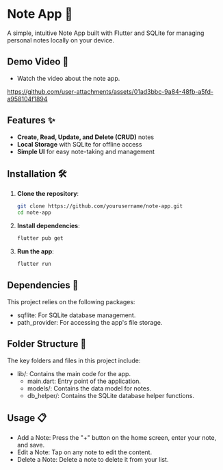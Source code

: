 # Note App 📓

A simple, intuitive Note App built with Flutter and SQLite for managing personal notes locally on your device.

## Demo Video 🎥

- Watch the video about the note app.
  
https://github.com/user-attachments/assets/01ad3bbc-9a84-48fb-a5fd-a958104f1894


## Features ✨

- **Create, Read, Update, and Delete (CRUD)** notes
- **Local Storage** with SQLite for offline access
- **Simple UI** for easy note-taking and management

## Installation 🛠️

1. **Clone the repository**:
   ```bash
   git clone https://github.com/yourusername/note-app.git
   cd note-app

2. **Install dependencies**:
   ```bash
   flutter pub get
3. **Run the app**:
   ```bash
   flutter run
   
## Dependencies 🧩

This project relies on the following packages:
- sqflite: For SQLite database management.
- path_provider: For accessing the app's file storage.

## Folder Structure 📂

The key folders and files in this project include:
- lib/: Contains the main code for the app.
    - main.dart: Entry point of the application.
    - models/: Contains the data model for notes.
    - db_helper/: Contains the SQLite database helper functions.

## Usage 📋
- Add a Note: Press the "+" button on the home screen, enter your note, and save.
- Edit a Note: Tap on any note to edit the content.
- Delete a Note: Delete a note to delete it from your list.
